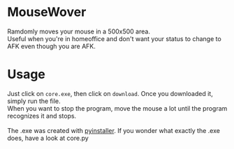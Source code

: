 # MouseWover
Ramdomly moves your mouse in a 500x500 area.<br>
Useful when you're in homeoffice and don't want your status to change to AFK even though you are AFK.

# Usage
Just click on `core.exe`, then click on `download`. Once you downloaded it, simply run the file. <br>
When you want to stop the program, move the mouse a lot until the program recognizes it and stops.<br>
<br>
The .exe was created with [pyinstaller](https://github.com/pyinstaller/pyinstaller). If you wonder what exactly the .exe does, have a look at core.py
